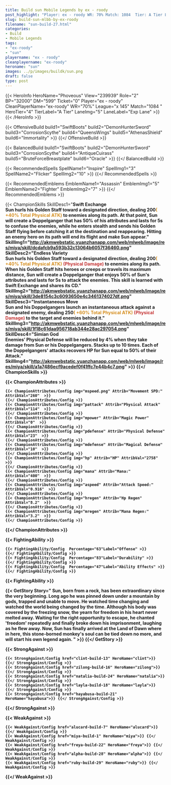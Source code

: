 ```yaml
---
title: Build sun Mobile Legends by ex - roody
post_highlight: "Player: ex - roody WR: 70% Match: 1084  Tier: A Tier Lane: Exp Lane"
slug: build-sun-mlbb-by-ex-roody
filename: "sun-build-27.html"
categories: 
- Build 
- Mobile Legends
tags: 
- "ex-roody"
- "sun"
playername: "ex - roody"
cleanplayername: "ex-roody"
heroname: "sun"
images: ../p/images/buildk/sun.png
draft: false
type: post
---
```


{{< HeroInfo HeroName="Phoveous" View="239939" Role="2" BP="32000" DM="599" Ticket="0" Player="ex - roody" CleanPlayerName="ex-roody" WR="70%" League="x 145" Match="1084 " HeroTier="4" TierLabel="A Tier" LaneImg="5" LaneLabel="Exp Lane" >}} {{< /HeroInfo >}}
 
{{< OffensiveBuild build1="SwiftBoots"  build2="DemonHunterSword" build3="CorrosionScythe" build4="QueensWings" build5="AthenasShield" build6="Immortality" >}} {{</ OffensiveBuild >}}  

{{< BalancedBuild build1="SwiftBoots"  build2="DemonHunterSword" build3="CorrosionScythe" build4="AntiqueCuirass" build5="BruteForceBreastplate" build6="Oracle" >}} {{</ BalancedBuild >}}  

{{< RecommendedSpells SpellName1="Inspire" SpellImg1="3" SpellName2="Flicker" SpellImg2="10" >}} {{</ RecommendedSpells >}}   

{{< RecommendedEmblems EmblemName1="Assassin" EmblemImg1="5" EmblemName2="Fighter" EmblemImg2="7" >}} {{</ RecommendedEmblems >}}   

{{< ChampionSkills SkillDesc1="<b>Swift Exchange<br>Sun hurls his Golden Staff toward a designated direction, dealing 200<font color='#D58E1F'>( +40% Total Physical ATK)</font> to enemies along its path. At that point, Sun will create a Doppelganger that has 50% of his attributes and lasts for 5s to confuse the enemies, while he enters stealth and sends his Golden Staff flying before catching it at the destination and reappearing. Hitting an enemy hero on its path will end its flight and make Sun appear." SkillImg1="http://akmwebstatic.yuanzhanapp.com/web/mlweb/image/res/miya/skill/dcdafcb9a593b32c13064b6057f36460.png"  SkillDesc2="<b>Endless Variety<br>Sun hurls his Golden Staff toward a designated direction, dealing 200<font color='#D58E1F'>( +40% Total Physical ATK)</font> <font color='#C53535'>(Physical Damage)</font> to enemies along its path. When his Golden Staff hits heroes or creeps or travels its maximum distance, Sun will create a Doppelganger that enjoys 50% of Sun's attributes and lasts for 5s to attack the enemies. This skill is learned with Swift Exchange and shares its CD." SkillImg2="http://akmwebstatic.yuanzhanapp.com/web/mlweb/image/res/miya/skill/3de8154c3c6093650e4c3461374027df.png"  SkillDesc3="<b>Instantaneous Move<br>Sun and his Doppelgangers launch an instantaneous attack against a designated enemy, dealing 250<font color='#D58E1F'>( +60% Total Physical ATK)</font> <font color='#C53535'>(Physical Damage)</font> to the target and enemies behind it." SkillImg3="http://akmwebstatic.yuanzhanapp.com/web/mlweb/image/res/miya/skill/1f18c61daa956718ab344e28ac297054.png"  SkillDesc4="<b>Simian God<br>Enemies&rsquo; Physical Defense will be reduced by 4% when they take damage from Sun or his Doppelgangers. Stacks up to 10 times. Each of the Doppelgangers' attacks recovers HP for Sun equal to 50% of their Attack." SkillImg4="http://akmwebstatic.yuanzhanapp.com/web/mlweb/image/res/miya/skill/a1a7486ecf9acedef0f41ffc7e44b4c7.png"  >}} {{</ ChampionSkills >}}
	

{{< ChampionAttributes >}}

	{{< ChampionAttributes/Config img="mspeed.png" Attrib="Movement SPD:" AttribVal="260"  >}} 
	{{</ ChampionAttributes/Config >}}
	{{< ChampionAttributes/Config img="pattack" Attrib="Physical Attack" AttribVal="114"  >}} 
	{{</ ChampionAttributes/Config >}}
	{{< ChampionAttributes/Config img="mpower" Attrib="Magic Power" AttribVal="0"  >}} 
	{{</ ChampionAttributes/Config >}}
	{{< ChampionAttributes/Config img="pdefense" Attrib="Physical Defense" AttribVal="23"  >}} 
	{{</ ChampionAttributes/Config >}}
	{{< ChampionAttributes/Config img="mdefense" Attrib="Magical Defense" AttribVal="10"  >}} 
	{{</ ChampionAttributes/Config >}}
	{{< ChampionAttributes/Config img="hp" Attrib="HP" AttribVal="2758"  >}} 
	{{</ ChampionAttributes/Config >}}
	{{< ChampionAttributes/Config img="mana" Attrib="Mana:" AttribVal="400"  >}} 
	{{</ ChampionAttributes/Config >}}
	{{< ChampionAttributes/Config img="aspeed" Attrib="Attack Speed:" AttribVal="0.916"  >}} 
	{{</ ChampionAttributes/Config >}}
	{{< ChampionAttributes/Config img="hregen" Attrib="Hp Regen" AttribVal="8.2"  >}} 
	{{</ ChampionAttributes/Config >}}
	{{< ChampionAttributes/Config img="mregen" Attrib="Mana Regen:" AttribVal="3.2"  >}} 
	{{</ ChampionAttributes/Config >}}
	
	
{{</ ChampionAttributes >}}


{{< FightingAbility >}}

	{{< FightingAbility/Config  Percentage="63"Label="Offense" >}} 
	{{</ FightingAbility/Config >}}		
	{{< FightingAbility/Config  Percentage="83"Label="Durability" >}} 
	{{</ FightingAbility/Config >}}
	{{< FightingAbility/Config  Percentage="47"Label="Ability Effects" >}} 
	{{</ FightingAbility/Config >}}
	
{{< FightingAbility >}}

{{< GetStory Story=" Sun, born from a rock, has been extraordinary since the very beginning. Long ago he was pinned down under a mountain by gods, trapped and unable to move. He watched time changing and watched the world being changed by the time. Although his body was covered by the freezing snow, the yearn for freedom in his heart never melted away. Waiting for the right opportunity to escape, he chanted \'freedom\' repeatedly and finally broke down his imprisonment, laughing as he flew away. Now, Sun has finally arrived at the Land of Dawn where in here, this stone-borned monkey\'s soul can be tied down no more, and will start his own legend again. " >}}  {{</ GetStory >}}

{{< StrongAgainst >}}

	{{< StrongAgainst/Config href="clint-build-13" HeroName="clint">}} {{</ StrongAgainst/Config >}}
	{{< StrongAgainst/Config href="zilong-build-16" HeroName="zilong">}} {{</ StrongAgainst/Config >}}
	{{< StrongAgainst/Config href="natalia-build-24" HeroName="natalia">}} {{</ StrongAgainst/Config >}}
	{{< StrongAgainst/Config href="layla-build-18" HeroName="layla">}} {{</ StrongAgainst/Config >}}
	{{< StrongAgainst/Config href="hayabusa-build-21" HeroName="hayabusa">}} {{</ StrongAgainst/Config >}}
	
{{</ StrongAgainst >}}

{{< WeakAgainst >}}

	{{< WeakAgainst/Config href="alucard-build-7" HeroName="alucard">}} {{</ WeakAgainst/Config >}}
	{{< WeakAgainst/Config href="miya-build-1" HeroName="miya">}} {{</ WeakAgainst/Config >}}
	{{< WeakAgainst/Config href="freya-build-22" HeroName="freya">}} {{</ WeakAgainst/Config >}}
	{{< WeakAgainst/Config href="alpha-build-28" HeroName="alpha">}} {{</ WeakAgainst/Config >}}
	{{< WeakAgainst/Config href="ruby-build-29" HeroName="ruby">}} {{</ WeakAgainst/Config >}}
	
{{</ WeakAgainst >}}
